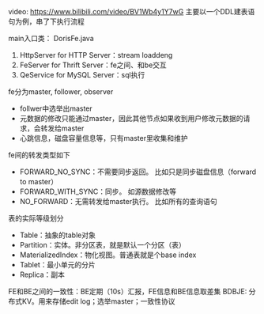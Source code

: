 video: https://www.bilibili.com/video/BV1Wb4y1Y7wG
主要以一个DDL建表语句为例，串了下执行流程




main入口类： DorisFe.java

1. HttpServer for HTTP Server：stream loaddeng
2. FeServer for Thrift Server：fe之间、和be交互
3. QeService for MySQL Server：sql执行


fe分为master, follower, observer
- follwer中选举出master
- 元数据的修改只能通过master，因此其他节点如果收到用户修改元数据的请求，会转发给master
- 心跳信息，磁盘容量信息等，只有master里收集和维护

fe间的转发类型如下
- FORWARD_NO_SYNC：不需要同步返回。 比如只是同步磁盘信息（forward to master）
- FORWARD_WITH_SYNC：同步。 如源数据修改等
- NO_FORWARD：无需转发给master执行。 比如所有的查询语句

表的实际等级划分
- Table：抽象的table对象
- Partition：实体。非分区表，就是默认一个分区（表）
- MaterializedIndex：物化视图。普通表就是个base index
- Tablet：最小单元的分片
- Replica：副本


FE和BE之间的一致性：BE定期（10s）汇报，FE信息和BE信息取差集
BDBJE: 分布式KV。用来存储edit log；选举master；一致性协议
